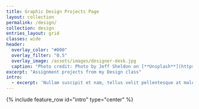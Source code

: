 ```yaml
---
title: Graphic Design Projects Page
layout: collection
permalink: /design/
collection: design
entries_layout: grid
classes: wide
header:
  overlay_color: "#000"
  overlay_filter: "0.5"
  overlay_image: /assets/images/designer-desk.jpg
  caption: "Photo credit: Photo by Jeff Sheldon on [**Unsplash**](https://unsplash.com)"
excerpt: "Assignment projects from my Design class"
intro:
  - excerpt: 'Nullam suscipit et nam, tellus velit pellentesque at malesuada, enim eaque. Quis nulla, netus tempor in diam gravida tincidunt, *proin faucibus* voluptate felis id sollicitudin. Centered with `type="center"`'  btn_class: "btn--primary"
---
```


{% include feature_row id="intro" type="center" %}
